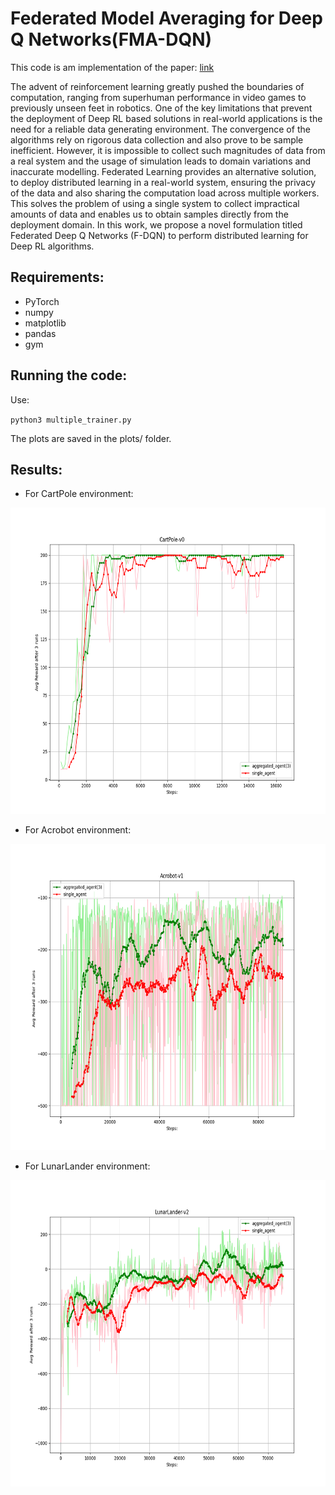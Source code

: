 # Federated Model Averaging for Deep Q Networks(FMA-DQN)

This code is am implementation of the paper: [link](https://drive.google.com/file/d/1SWuLjwYBPQK6pSuEtjSCgo2plYMscRpX/view?usp=sharing)

The advent of reinforcement learning greatly pushed the boundaries of computation, ranging from superhuman performance in video games to previously unseen feet in robotics. One of the key limitations that prevent the deployment of Deep RL based solutions in real-world applications is the need for a reliable data generating environment. The convergence of the algorithms rely on rigorous data collection and also prove to be sample inefficient. However, it is impossible to collect such magnitudes of data from a real system and the usage of simulation leads to domain variations and inaccurate modelling. Federated Learning provides an alternative solution, to deploy distributed learning in a real-world system, ensuring the privacy of the data and also sharing the computation load across multiple workers. This solves the problem of using a single system to collect impractical amounts of data and enables us to obtain samples directly from the deployment domain. In this work, we propose a novel formulation titled Federated Deep Q Networks (F-DQN) to perform distributed learning for Deep RL algorithms.

## Requirements:
* PyTorch
* numpy
* matplotlib
* pandas
* gym

## Running the code:
Use:

`python3 multiple_trainer.py`

The plots are saved in the plots/ folder.


## Results:

* For CartPole environment:

<p align="center">
 <img  width="640" height="490" src="plots/CartPole-v0_3plot.png">
</p>

* For Acrobot environment:

<p align="center">
 <img  width="640" height="490" src="plots/Acrobot-v1_3plot.png">
</p>

* For LunarLander environment:

<p align="center">
 <img  width="640" height="490" src="plots/LunarLander-v2_3plot.png">
</p>







